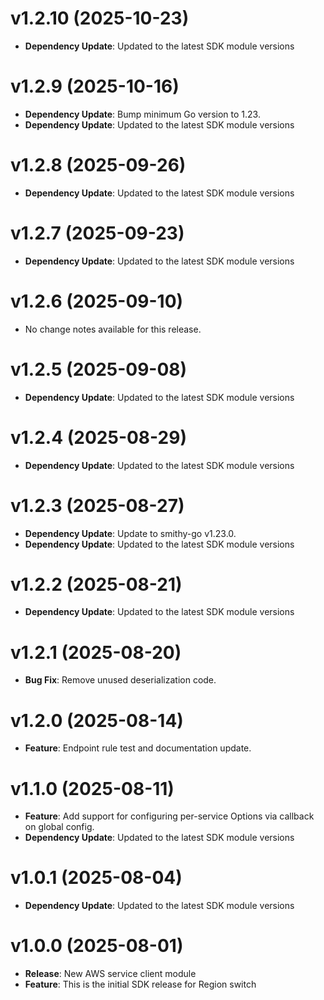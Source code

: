 # v1.2.10 (2025-10-23)

* **Dependency Update**: Updated to the latest SDK module versions

# v1.2.9 (2025-10-16)

* **Dependency Update**: Bump minimum Go version to 1.23.
* **Dependency Update**: Updated to the latest SDK module versions

# v1.2.8 (2025-09-26)

* **Dependency Update**: Updated to the latest SDK module versions

# v1.2.7 (2025-09-23)

* **Dependency Update**: Updated to the latest SDK module versions

# v1.2.6 (2025-09-10)

* No change notes available for this release.

# v1.2.5 (2025-09-08)

* **Dependency Update**: Updated to the latest SDK module versions

# v1.2.4 (2025-08-29)

* **Dependency Update**: Updated to the latest SDK module versions

# v1.2.3 (2025-08-27)

* **Dependency Update**: Update to smithy-go v1.23.0.
* **Dependency Update**: Updated to the latest SDK module versions

# v1.2.2 (2025-08-21)

* **Dependency Update**: Updated to the latest SDK module versions

# v1.2.1 (2025-08-20)

* **Bug Fix**: Remove unused deserialization code.

# v1.2.0 (2025-08-14)

* **Feature**: Endpoint rule test and documentation update.

# v1.1.0 (2025-08-11)

* **Feature**: Add support for configuring per-service Options via callback on global config.
* **Dependency Update**: Updated to the latest SDK module versions

# v1.0.1 (2025-08-04)

* **Dependency Update**: Updated to the latest SDK module versions

# v1.0.0 (2025-08-01)

* **Release**: New AWS service client module
* **Feature**: This is the initial SDK release for Region switch

